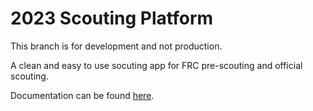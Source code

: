 # 2023 Scouting Platform

This branch is for development and not production.

A clean and easy to use socuting app for FRC pre-scouting and official scouting.

Documentation can be found [here](https://scouting-platform.ian-tapply.me).
